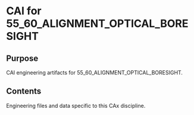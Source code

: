 # CAI for 55_60_ALIGNMENT_OPTICAL_BORESIGHT

## Purpose
CAI engineering artifacts for 55_60_ALIGNMENT_OPTICAL_BORESIGHT.

## Contents
Engineering files and data specific to this CAx discipline.
